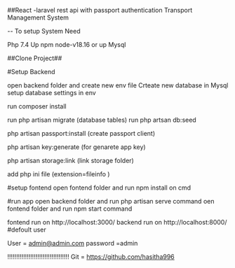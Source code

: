 ##React -laravel rest api with passport authentication  Transport Management System

-- To setup System Need

Php 7.4 Up
npm node-v18.16  or up
Mysql


##Clone Project##

#Setup Backend

open  backend folder and create new env file 
Crteate new database in Mysql
setup database settings in env



run composer install

run php artisan migrate  (database tables)
run php artsan db:seed 

php artisan passport:install (create passport client)

php artisan key:generate (for genarete app key)

php artisan storage:link (link storage folder)

add php ini file  (extension=fileinfo )




#setup fontend 
open fontend folder and run npm install on cmd



#run app
open backend folder and run php artisan serve command 
oen fontend folder and run npm start command 



fontend run on http://localhost:3000/
backend run on http://localhost:8000/
#defoult user



   User = admin@admin.com
   password =admin

!!!!!!!!!!!!!!!!!!!!!!!!!!!!!!!!!!!
Git = https://github.com/hasitha996